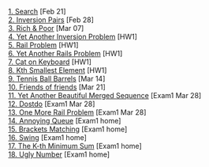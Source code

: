 [1. Search](https://www.hackerrank.com/contests/110-spring-ids-lab-feb-21/challenges/ids-search) [Feb 21]  
[2. Inversion Pairs](https://www.hackerrank.com/contests/110-spring-ids-lab-feb-28/challenges/110-spring-ids-lab-inversion-pairs) [Feb 28]  
[3. Rich & Poor](https://www.hackerrank.com/contests/110-spring-ids-lab-mar-07/challenges/110-spring-ids-lab-rich-poor) [Mar 07]  
[4. Yet Another Inversion Problem](https://www.hackerrank.com/contests/110-spring-ids-homework-1/challenges/yet-another-inversion-problem) [HW1]  
[5. Rail Problem](https://www.hackerrank.com/contests/110-spring-ids-homework-1/challenges/rail-problem) [HW1]  
[6. Yet Another Rails Problem](https://www.hackerrank.com/contests/110-spring-ids-homework-1/challenges/yet-another-rails-problem) [HW1]  
[7. Cat on Keyboard](https://www.hackerrank.com/contests/110-spring-ids-homework-1/challenges/cat-on-keyboard) [HW1]  
[8. Kth Smallest Element](https://www.hackerrank.com/contests/110-spring-ids-homework-1/challenges/110-spring-ids-hw1-kth-smallest-element) [HW1]  
[9. Tennis Ball Barrels](https://www.hackerrank.com/contests/110-spring-ids-lab-mar-14/challenges/110-spring-ids-lab-tennis-ball-barrels) [Mar 14]  
[10. Friends of friends](https://www.hackerrank.com/contests/110-spring-ids-lab-mar-21/challenges/110-spring-ids-lab-friend-of-friend) [Mar 21]  
[11. Yet Another Beautiful Merged Sequence](https://www.hackerrank.com/contests/110-spring-ids-exam-1-in-class/challenges/yet-another-beautiful-merged-sequence) [Exam1 Mar 28]  
[12. Dostdo](https://www.hackerrank.com/contests/110-spring-ids-exam-1-in-class/challenges/110-spring-ids-exam-dostdo) [Exam1 Mar 28]  
[13. One More Rail Problem](https://www.hackerrank.com/contests/110-spring-ids-exam-1-in-class/challenges/110-spring-ids-exam-one-more-rail-problem) [Exam1 Mar 28]  
[14. Annoying Queue](https://www.hackerrank.com/contests/110-spring-ids-exam-exam-1-at-home/challenges/110-spring-ids-exam-home-annoying-queue) [Exam1 home]  
[15. Brackets Matching](https://www.hackerrank.com/contests/110-spring-ids-exam-exam-1-at-home/challenges/110-spring-ids-exam-home-brackets-matching) [Exam1 home]  
[16. Swing](https://www.hackerrank.com/contests/110-spring-ids-exam-exam-1-at-home/challenges/110-spring-ids-exam-home-swing) [Exam1 home]  
[17. The K-th Minimum Sum](https://www.hackerrank.com/contests/110-spring-ids-exam-exam-1-at-home/challenges/110-spring-ids-exam-home-the-k-th-minimum-sum) [Exam1 home]  
[18. Ugly Number](https://www.hackerrank.com/contests/110-spring-ids-exam-exam-1-at-home/challenges/110-spring-ids-exam-home-ugly-number) [Exam1 home]  
